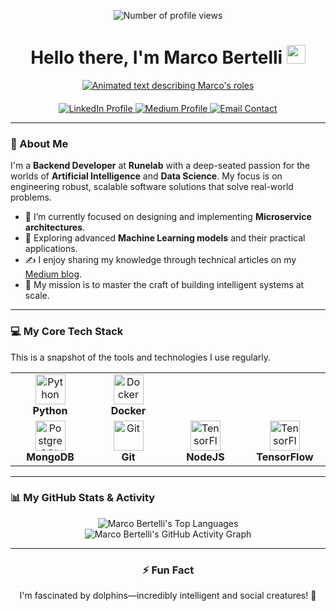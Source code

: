 <div align="center">

  <p>
    <img src="https://komarev.com/ghpvc/?username=marco-bertelli&label=Profile%20Views&color=0e75b6&style=flat" alt="Number of profile views"/>
  </p>

  <h1>
    Hello there, I'm Marco Bertelli
    <img src="https://media.giphy.com/media/hvRJCLFzcasrR4ia7z/giphy.gif" width="30px"/>
  </h1>
  
  <a href="https://git.io/typing-svg">
    <img src="https://readme-typing-svg.herokuapp.com?font=Fira+Code&size=22&pause=1000&color=0E75B6&center=true&vCenter=true&width=500&lines=Backend+Developer;AI+%26+Data+Science+Explorer;Lifelong+Learner" alt="Animated text describing Marco's roles">
  </a>
  
</div>

<div align="center" style="margin-top: 20px;">
  <a href="https://www.linkedin.com/in/marco-bertelli/" target="_blank">
    <img src="https://img.shields.io/badge/LinkedIn-0077B5?style=for-the-badge&logo=linkedin&logoColor=white" alt="LinkedIn Profile">
  </a>
  <a href="https://medium.com/@marco.bertelli" target="_blank">
    <img src="https://img.shields.io/badge/Medium-12100E?style=for-the-badge&logo=medium&logoColor=white" alt="Medium Profile">
  </a>
  <a href="mailto:marcobert37@gmail.com">
    <img src="https://img.shields.io/badge/Email_Me-D14836?style=for-the-badge&logo=gmail&logoColor=white" alt="Email Contact">
  </a>
</div>

---

### 🚀 About Me
I'm a **Backend Developer** at **Runelab** with a deep-seated passion for the worlds of **Artificial Intelligence** and **Data Science**. My focus is on engineering robust, scalable software solutions that solve real-world problems.

- 🔭 I’m currently focused on designing and implementing **Microservice architectures**.
- 🤖 Exploring advanced **Machine Learning models** and their practical applications.
- ✍️ I enjoy sharing my knowledge through technical articles on my [Medium blog](https://medium.com/@marco.bertelli).
- 🌱 My mission is to master the craft of building intelligent systems at scale.

---

### 💻 My Core Tech Stack
This is a snapshot of the tools and technologies I use regularly.

<div align="center">
  <table>
    <tr>
      <td align="center" width="120">
        <img src="https://cdn.jsdelivr.net/gh/devicons/devicon/icons/python/python-original.svg" width="48" height="48" alt="Python" />
        <br><b>Python</b>
      </td>
      <td align="center" width="120">
        <img src="https://cdn.jsdelivr.net/gh/devicons/devicon/icons/docker/docker-original.svg" width="48" height="48" alt="Docker" />
        <br><b>Docker</b>
      </td>
    </tr>
    <tr>
      <td align="center" width="120">
        <img src="https://cdn.jsdelivr.net/gh/devicons/devicon/icons/mongodb/mongodb-original.svg" width="48" height="48" alt="PostgreSQL" />
        <br><b>MongoDB</b>
      </td>
      <td align="center" width="120">
        <img src="https://cdn.jsdelivr.net/gh/devicons/devicon/icons/git/git-original.svg" width="48" height="48" alt="Git" />
        <br><b>Git</b>
      </td>
      <td align="center" width="120">
        <img src="https://cdn.jsdelivr.net/gh/devicons/devicon/icons/nodejs/nodejs-original.svg" width="48" height="48" alt="TensorFlow" />
        <br><b>NodeJS</b>
      </td>
      <td align="center" width="120">
        <img src="https://cdn.jsdelivr.net/gh/devicons/devicon/icons/tensorflow/tensorflow-original.svg" width="48" height="48" alt="TensorFlow" />
        <br><b>TensorFlow</b>
      </td>
    </tr>
  </table>
</div>

---

### 📊 My GitHub Stats & Activity

<div align="center">
  
  <img src="https://github-readme-stats.vercel.app/api/top-langs/?username=marco-bertelli&layout=compact&langs_count=8&theme=tokyonight" alt="Marco Bertelli's Top Languages" />

  <br>

  <img src="https://github-readme-activity-graph.vercel.app/graph?username=marco-bertelli&theme=tokyo-night&hide_border=true&area=true" alt="Marco Bertelli's GitHub Activity Graph"/>
  
</div>

---

<div align="center">
  <h3>⚡ Fun Fact</h3>
  <p>I'm fascinated by dolphins—incredibly intelligent and social creatures! 🐬</p>
</div>
